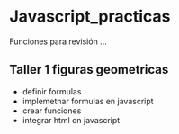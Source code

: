 # Javascript_practicas
Funciones para revisión 
...
## Taller 1 figuras geometricas

- definir formulas
- implemetnar formulas en javascript
- crear funciones
- integrar html on javascript
